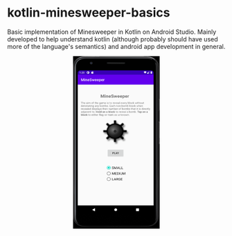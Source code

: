 # kotlin-minesweeper-basics
Basic implementation of Minesweeper in Kotlin on Android Studio. 
Mainly developed to help understand kotlin (although probably should have used more of the language's semantics) and android app development in general.

<p align="center">
  <img src="preview/minesweeper-preview.png" width="200" height="400">
</p>
